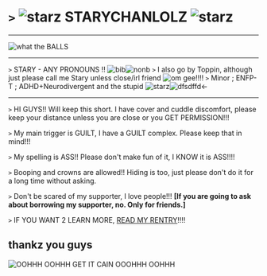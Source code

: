 # `>` ![starz](https://pixels.crd.co/assets/images/gallery34/7ff6f67d.gif?v=b3554822) STARYCHANLOLZ ![starz](https://pixels.crd.co/assets/images/gallery34/7ff6f67d.gif?v=b3554822) 
***
![what the BALLS](https://media.discordapp.net/attachments/903364339464044575/1101870897561870366/FC7C0558-6FD4-4673-B57F-16962052BF8F.gif) 
***
`>` STARY - ANY PRONOUNS !! ![bib](https://i.postimg.cc/rwvysshd/bisexual-3-stripes-20-px.png)![nonb](https://i.postimg.cc/1533YLnz/non-binary-4-stripes-20-px.png)
`>` I also go by Toppin, although just please call me Stary unless close/irl friend ![om gee!!!!](https://pixels.crd.co/assets/images/gallery56/d1bb4303.gif?v=379361a4)
`>` Minor ; ENFP-T ; ADHD+Neurodivergent and the stupid ![starz](https://pixels.crd.co/assets/images/gallery45/2c6d0e4d.gif?v=379361a4)![dfsdffd](https://pixels.crd.co/assets/images/gallery134/f68ad51e.gif?v=379361a4)<-
***
`>` HI GUYS!! Will keep this short. I have cover and cuddle discomfort, please keep your distance unless you are close or you GET PERMISSION!!!

`>` My main trigger is GUILT, I have a GUILT complex. Please keep that in mind!!!

`>` My spelling is ASS!! Please don't make fun of it, I KNOW it is ASS!!!!

`>` Booping and crowns are allowed!! Hiding is too, just please don't do it for a long time without asking.

`>` Don't be scared of my supporter, I love people!!! __[If you are going to ask about borrowing my supporter, no. Only for friends.]__

`>` IF YOU WANT 2 LEARN MORE, [READ MY RENTRY](https://rentry.co/starychanlolz)!!!!

## thankz you guys
![OOHHH OOHHH GET IT CAIN OOOHHH OOHHH](https://i.pinimg.com/originals/78/bb/89/78bb891dc2316b6129decc52e728e29b.gif)
